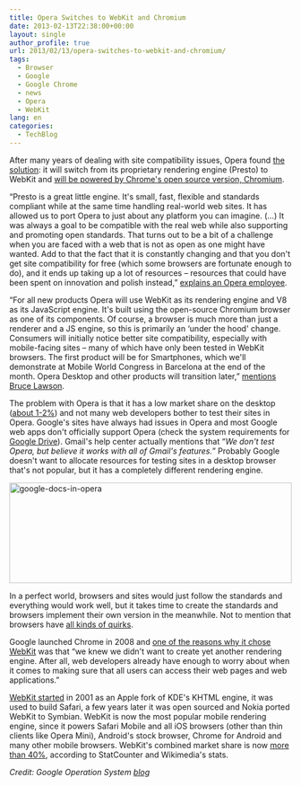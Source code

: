 ```yaml
---
title: Opera Switches to WebKit and Chromium
date: 2013-02-13T22:38:00+00:00
layout: single
author_profile: true
url: 2013/02/13/opera-switches-to-webkit-and-chromium/
tags:
  - Browser
  - Google
  - Google Chrome
  - news
  - Opera
  - WebKit
lang: en
categories: 
  - TechBlog
---
```

After many years of dealing with site compatibility issues, Opera found [the solution](http://my.opera.com/haavard/blog/2013/02/13/webkit): it will switch from its proprietary rendering engine (Presto) to WebKit and [will be powered by Chrome's open source version, Chromium](http://my.opera.com/ODIN/blog/300-million-users-and-move-to-webkit).

“Presto is a great little engine. It's small, fast, flexible and standards compliant while at the same time handling real-world web sites. It has allowed us to port Opera to just about any platform you can imagine. (…) It was always a goal to be compatible with the real web while also supporting and promoting open standards. That turns out to be a bit of a challenge when you are faced with a web that is not as open as one might have wanted. Add to that the fact that it is constantly changing and that you don't get site compatibility for free (which some browsers are fortunate enough to do), and it ends up taking up a lot of resources – resources that could have been spent on innovation and polish instead,” [explains an Opera employee](http://my.opera.com/haavard/blog/2013/02/13/webkit).

“For all new products Opera will use WebKit as its rendering engine and V8 as its JavaScript engine. It's built using the open-source Chromium browser as one of its components. Of course, a browser is much more than just a renderer and a JS engine, so this is primarily an &#8216;under the hood' change. Consumers will initially notice better site compatibility, especially with mobile-facing sites – many of which have only been tested in WebKit browsers. The first product will be for Smartphones, which we'll demonstrate at Mobile World Congress in Barcelona at the end of the month. Opera Desktop and other products will transition later,” [mentions Bruce Lawson](http://my.opera.com/ODIN/blog/300-million-users-and-move-to-webkit).

The problem with Opera is that it has a low market share on the desktop ([about 1-2%](http://en.wikipedia.org/wiki/Usage_share_of_web_browsers#StatCounter_.28July_2008_to_present.29)) and not many web developers bother to test their sites in Opera. Google's sites have always had issues in Opera and most Google web apps don't officially support Opera (check the system requirements for [Google Drive](http://support.google.com/drive/bin/answer.py?hl=en&answer=2375082)). Gmail's help center actually mentions that “_We don't test Opera, but believe it works with all of Gmail's features._” Probably Google doesn't want to allocate resources for testing sites in a desktop browser that's not popular, but it has a completely different rendering engine.

<a href="http://lh3.ggpht.com/-NWw2ge0Eu54/URwOul0ML0I/AAAAAAAAHus/xfUMqCWOZDA/s1600-h/google-docs-in-opera%25255B6%25255D.jpg" target="_blank"><img title="google-docs-in-opera" border="0" alt="google-docs-in-opera" src="http://lh5.ggpht.com/-y7vrRig_9gk/URwOwvOu_GI/AAAAAAAAHu0/qbObNH7zgVI/google-docs-in-opera_thumb%25255B4%25255D.jpg?imgmax=800" width="504" height="179" /></a> 

In a perfect world, browsers and sites would just follow the standards and everything would work well, but it takes time to create the standards and browsers implement their own version in the meanwhile. Not to mention that browsers have [all kinds of quirks](http://www.quirksmode.org/compatibility.html).

Google launched Chrome in 2008 and [one of the reasons why it chose WebKit](http://blog.chromium.org/2008/09/chrome-3s-webkit.html) was that “we knew we didn't want to create yet another rendering engine. After all, web developers already have enough to worry about when it comes to making sure that all users can access their web pages and web applications.”

[WebKit started](http://en.wikipedia.org/wiki/WebKit) in 2001 as an Apple fork of KDE's KHTML engine, it was used to build Safari, a few years later it was open sourced and Nokia ported WebKit to Symbian. WebKit is now the most popular mobile rendering engine, since it powers Safari Mobile and all iOS browsers (other than thin clients like Opera Mini), Android's stock browser, Chrome for Android and many other mobile browsers. WebKit's combined market share is now [more than 40%](http://en.wikipedia.org/wiki/Usage_share_of_web_browsers#StatCounter_.28July_2008_to_present.29), according to StatCounter and Wikimedia's stats.

_Credit: Google Operation System <a href="http://googlesystem.blogspot.com/" target="_blank">blog</a>_